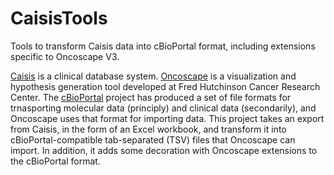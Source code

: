 # CaisisTools
Tools to transform Caisis data into cBioPortal format, including extensions specific to Oncoscape V3.

[Caisis](http://www.caisis.org/) is a clinical database system. [Oncoscape](https://github.com/FredHutch/OncoscapeV3#readme) is a visualization and hypothesis generation tool developed at Fred Hutchinson Cancer Research Center. The [cBioPortal](http://www.cbioportal.org/) project has produced a set of file formats for trnasporting molecular data (principly) and clinical data (secondarily), and Oncoscape uses that format for importing data. This project takes an export from Caisis, in the form of an Excel workbook, and transform it into cBioPortal-compatible tab-separated (TSV) files that Oncoscape can import. In addition, it adds some decoration with Oncoscape extensions to the cBioPortal format.


